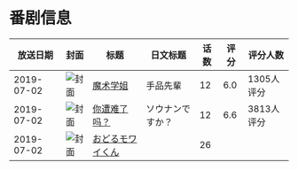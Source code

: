 # 番剧信息

|放送日期|封面|标题|日文标题|话数|评分|评分人数|
|---|---|---|---|---|---|---|
|2019-07-02|![封面](https://lain.bgm.tv/pic/cover/c/54/42/265614_1SxBG.jpg)|[魔术学姐](https://bangumi.tv/subject/265614)|手品先輩|12|6.0|1305人评分|
|2019-07-02|![封面](https://lain.bgm.tv/pic/cover/c/ce/70/276187_EyOp6.jpg)|[你遭难了吗？](https://bangumi.tv/subject/276187)|ソウナンですか？|12|6.6|3813人评分|
|2019-07-02|![封面](https://lain.bgm.tv/pic/cover/c/4a/b8/526852_hZjc5.jpg)|[おどるモワイくん](https://bangumi.tv/subject/526852)||26|||
